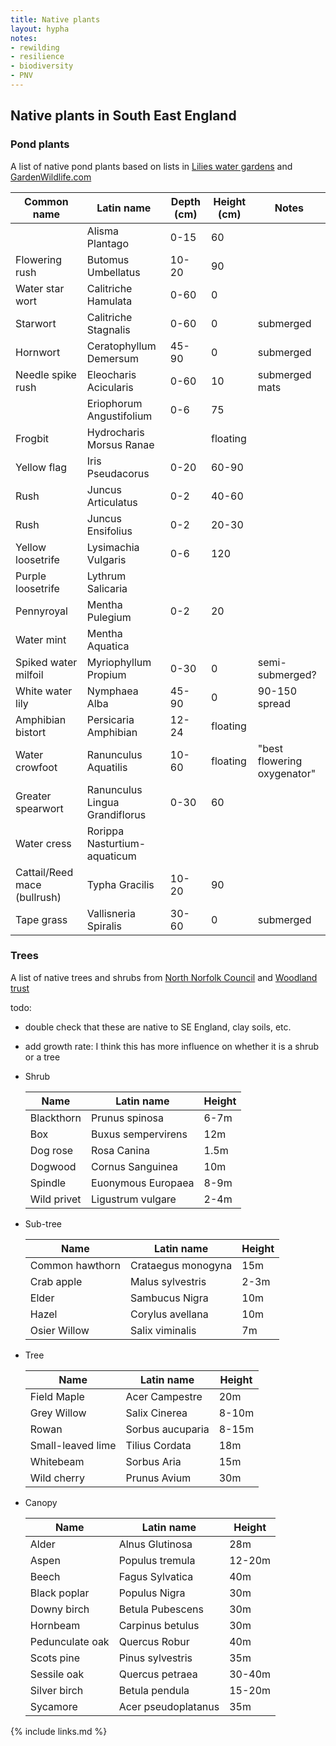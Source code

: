 ```yaml
---
title: Native plants
layout: hypha
notes:
- rewilding
- resilience
- biodiversity
- PNV
---
```


## Native plants in South East England


### Pond plants

A list of native pond plants based on lists in
[Lilies water gardens](https://www.lilieswatergardens.co.uk/british-wild-aquatic-pond-garden-plants-c-2506_92.html)
and
[GardenWildlife.com](https://gardenwildlife.com/collections/pond-plants)

| Common name       | Latin name                     | Depth (cm) | Height (cm) | Notes     |
| ----------------- | ------------------------------ | ---------- | ----------- | --------- |
|                   | Alisma Plantago                | 0-15       | 60          |           |
| Flowering rush    | Butomus Umbellatus             | 10-20      | 90          |           |
| Water star wort   | Calitriche Hamulata            | 0-60       | 0           |           |
| Starwort          | Calitriche Stagnalis           | 0-60       | 0           | submerged |
| Hornwort          | Ceratophyllum Demersum         | 45-90      | 0           | submerged |
| Needle spike rush | Eleocharis Acicularis          | 0-60       | 10          | submerged mats |
|                   | Eriophorum Angustifolium       | 0-6        | 75          | |
| Frogbit           | Hydrocharis Morsus Ranae       |            | floating    | |
| Yellow flag       | Iris Pseudacorus               | 0-20       | 60-90       | |
| Rush              | Juncus Articulatus             | 0-2        | 40-60       | |
| Rush              | Juncus Ensifolius              | 0-2        | 20-30       | |
| Yellow loosetrife | Lysimachia Vulgaris            | 0-6        | 120         | |
| Purple loosetrife | Lythrum Salicaria              |            |             | |
| Pennyroyal        | Mentha Pulegium                | 0-2        | 20          | |
| Water mint        | Mentha Aquatica                |            |             |  |
| Spiked water milfoil | Myriophyllum Propium        | 0-30       | 0           | semi-submerged? |
| White water lily  | Nymphaea Alba                  | 45-90      | 0           | 90-150 spread |
| Amphibian bistort | Persicaria Amphibian           | 12-24      | floating    | |
| Water crowfoot    | Ranunculus Aquatilis           | 10-60      | floating    | "best flowering oxygenator" |
| Greater spearwort | Ranunculus Lingua Grandiflorus | 0-30       | 60          | |
| Water cress       | Rorippa Nasturtium-aquaticum   |            |             | |
| Cattail/Reed mace (bullrush) | Typha Gracilis      | 10-20      | 90          | |
| Tape grass        | Vallisneria Spiralis           | 30-60      | 0           | submerged |



### Trees

A list of native trees and shrubs from [North Norfolk Council](https://www.north-norfolk.gov.uk/tasks/projects/miyawaki-forest-project/) and [Woodland trust](https://www.woodlandtrust.org.uk/blog/2021/11/british-trees-to-plant-in-your-garden/)

todo:
- double check that these are native to SE England, clay soils, etc.
- add growth rate: I think this has more influence on whether it is a shrub or a tree

- Shrub

  | Name               | Latin name          | Height |
  | ------------------ | ------------------- | ------ |
  | Blackthorn         | Prunus spinosa      | 6-7m   |
  | Box                | Buxus sempervirens  | 12m    |
  | Dog rose           | Rosa Canina         | 1.5m   |
  | Dogwood            | Cornus Sanguinea    | 10m    |
  | Spindle            | Euonymous Europaea  | 8-9m   |
  | Wild privet        | Ligustrum vulgare   | 2-4m   |

- Sub-tree

  | Name               | Latin name          | Height |
  | ------------------ | ------------------- | ------ |
  | Common hawthorn    | Crataegus monogyna  | 15m    |
  | Crab apple         | Malus sylvestris    | 2-3m   |
  | Elder              | Sambucus Nigra      | 10m    |
  | Hazel              | Corylus avellana    | 10m    |
  | Osier Willow       | Salix viminalis     | 7m     |

- Tree

  | Name               | Latin name          | Height |
  | ------------------ | ------------------- | ------ |
  | Field Maple        | Acer Campestre      | 20m    |
  | Grey Willow        | Salix Cinerea       | 8-10m  |
  | Rowan              | Sorbus aucuparia    | 8-15m  |
  | Small-leaved lime  | Tilius Cordata      | 18m    |
  | Whitebeam          | Sorbus Aria         | 15m    |
  | Wild cherry        | Prunus Avium        | 30m    |

- Canopy

  | Name               | Latin name          | Height |
  | ------------------ | ------------------- | ------ |
  | Alder              | Alnus Glutinosa     | 28m    |
  | Aspen              | Populus tremula     | 12-20m |
  | Beech              | Fagus Sylvatica     | 40m    |
  | Black poplar       | Populus Nigra       | 30m    |
  | Downy birch        | Betula Pubescens    | 30m    |
  | Hornbeam           | Carpinus betulus    | 30m    |
  | Pedunculate oak    | Quercus Robur       | 40m    |
  | Scots pine         | Pinus sylvestris    | 35m    |
  | Sessile oak        | Quercus petraea     | 30-40m |
  | Silver birch       | Betula pendula      | 15-20m |
  | Sycamore           | Acer pseudoplatanus | 35m    |

{% include links.md %}